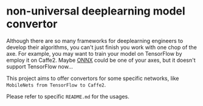 # non-universal deeplearning model convertor
Although there are so many frameworks for deeplearning engineers to develop their algorithms, you can't just finish you work with one chop of the axe. For example, you may want to train your model on TensorFlow by employ it on Caffe2. Maybe [ONNX](https://onnx.ai/) could be one of your axes, but it doesn't support TensorFlow now... 

This project aims to offer convertors for some specific networks, like `MobileNets from TensorFlow to Caffe2`.

Please refer to specific `README.md` for the usages.

